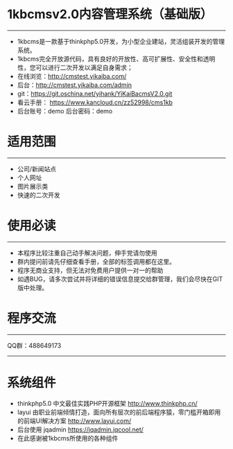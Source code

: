 # 1kbcmsv2.0内容管理系统（基础版）
* * * * *
* 1kbcms是一款基于thinkphp5.0开发，为小型企业建站，灵活组装开发的管理系统。
* 1kbcms完全开放源代码，具有良好的开放性、高可扩展性、安全性和透明性，您可以进行二次开发以满足自身需求；
* 在线浏览：http://cmstest.yikaiba.com/
* 后台：http://cmstest.yikaiba.com/admin
* git：https://git.oschina.net/yihank/YiKaiBacmsV2.0.git
* 看云手册： https://www.kancloud.cn/zz52998/cms1kb
* 后台账号：demo 后台密码：demo

# 适用范围
* * * * *
* 公司/新闻站点
* 个人网址
* 图片展示类
* 快速的二次开发

# 使用必读
* * * * *
* 本程序比较注重自己动手解决问题，伸手党请勿使用
* 群内提问前请先仔细查看手册，全部的标签调用都在这里。
* 程序无商业支持，但无法对免费用户提供一对一的帮助
* 如遇BUG，请多次尝试并将详细的错误信息提交给群管理，我们会尽快在GIT版中处理。

# 程序交流
* * * * *
QQ群：488649173
* * * * *
# 系统组件
* thinkphp5.0 中文最佳实践PHP开源框架 http://www.thinkphp.cn/
* layui 由职业前端倾情打造，面向所有层次的前后端程序猿，零门槛开箱即用的前端UI解决方案 http://www.layui.com/
* 后台使用  jqadmin  https://jqadmin.jqcool.net/
* 在此感谢被1kbcms所使用的各种组件

